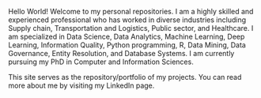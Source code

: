 Hello World!
Welcome to my personal repositories. I am a highly skilled and experienced professional who has worked
in diverse industries including Supply chain, Transportation and Logistics, Public sector, and Healthcare. 
I am specialized in Data Science, Data Analytics, Machine Learning, Deep Learning, Information Quality, 
Python programming, R, Data Mining, Data Governance, Entity Resolution, and Database Systems. I am currently 
pursuing my PhD in Computer and Information Sciences.

This site serves as the repository/portfolio of my projects. You can read more about me by visiting my LinkedIn page.
